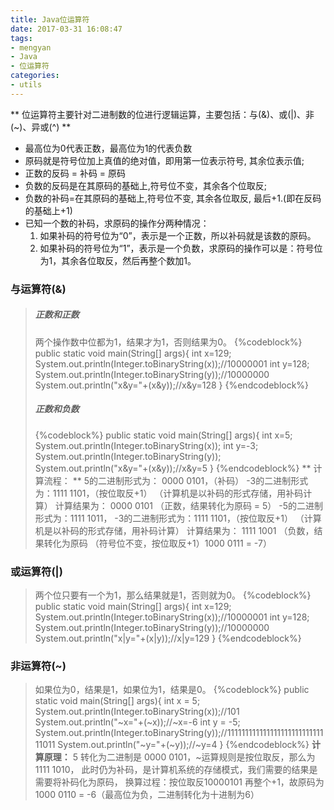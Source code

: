 ```yaml
---
title: Java位运算符
date: 2017-03-31 16:08:47
tags:
- mengyan
- Java
- 位运算符
categories:
- utils
---
```

**
位运算符主要针对二进制数的位进行逻辑运算，主要包括：与(&)、或(|)、非(~)、异或(^)
**
* 最高位为0代表正数，最高位为1的代表负数
* 原码就是符号位加上真值的绝对值，即用第一位表示符号, 其余位表示值;
* 正数的反码 = 补码 = 原码
* 负数的反码是在其原码的基础上,符号位不变，其余各个位取反;
* 负数的补码=在其原码的基础上,符号位不变, 其余各位取反, 最后+1.(即在反码的基础上+1)
* 已知一个数的补码，求原码的操作分两种情况：
    1. 如果补码的符号位为“0”，表示是一个正数，所以补码就是该数的原码。
    2. 如果补码的符号位为“1”，表示是一个负数，求原码的操作可以是：符号位为1，其余各位取反，然后再整个数加1。

### 与运算符(&)
> ##### 正数和正数
> 两个操作数中位都为1，结果才为1，否则结果为0。
> {%codeblock%}
public static void main(String[] args){
    int x=129;
    System.out.println(Integer.toBinaryString(x));//10000001
    int y=128;
    System.out.println(Integer.toBinaryString(y));//10000000
    System.out.println("x&y="+(x&y));//x&y=128
}
{%endcodeblock%}
> ##### 正数和负数
> {%codeblock%}
public static void main(String[] args){
    int x=5;
    System.out.println(Integer.toBinaryString(x));
    int y=-3;
    System.out.println(Integer.toBinaryString(y));
    System.out.println("x&y="+(x&y));//x&y=5
}
{%endcodeblock%}
**
计算流程：
**
5的二进制形式为： 0000 0101，（补码）
-3的二进制形式为：1111 1101，（按位取反+1） （计算机是以补码的形式存储，用补码计算）
计算结果为：      0000 0101 （正数，结果转化为原码 = 5）
-5的二进制形式为：1111 1011，
-3的二进制形式为：1111 1101，（按位取反+1） （计算机是以补码的形式存储，用补码计算）
计算结果为：      1111 1001 （负数，结果转化为原码 （符号位不变，按位取反+1）1000 0111 = -7）

### 或运算符(|)
> 两个位只要有一个为1，那么结果就是1，否则就为0。
> {%codeblock%}
public static void main(String[] args){
    int x=129;
    System.out.println(Integer.toBinaryString(x));//10000001
    int y=128;
    System.out.println(Integer.toBinaryString(y));//10000000
    System.out.println("x|y="+(x|y));//x|y=129
}
{%endcodeblock%}

### 非运算符(~)
> 如果位为0，结果是1，如果位为1，结果是0。
> {%codeblock%}
public static void main(String[] args){
    int x = 5;
    System.out.println(Integer.toBinaryString(x));//101
    System.out.println("~x="+(~x));//~x=-6
    int y = -5;
    System.out.println(Integer.toBinaryString(y));//11111111111111111111111111111011
    System.out.println("~y="+(~y));//~y=4
}
{%endcodeblock%}
> **计算原理：**
> 5 转化为二进制是 0000 0101，~运算规则是按位取反，那么为 1111 1010，
> 此时仍为补码，是计算机系统的存储模式，我们需要的结果是需要将补码化为原码，
> 换算过程：按位取反10000101 再整个+1，故原码为1000 0110 = -6（最高位为负，二进制转化为十进制为6）
